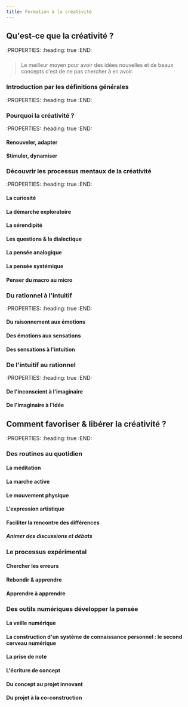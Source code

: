 ```yaml
---
title: Formation à la créativité
---
```


## Qu'est-ce que la créativité ?
:PROPERTIES:
:heading: true
:END:
### 
> Le meilleur moyen pour avoir des idées nouvelles et de beaux concepts c'est de ne pas chercher à en avoir.
### Introduction par les définitions générales
:PROPERTIES:
:heading: true
:END:
### Pourquoi la créativité ?
:PROPERTIES:
:heading: true
:END:
#### Renouveler, adapter
#### Stimuler, dynamiser
### Découvrir les processus mentaux de la créativité
:PROPERTIES:
:heading: true
:END:
#### La curiosité
#### La démarche exploratoire
#### La sérendipité
#### Les questions & la dialectique
#### La pensée analogique
#### La pensée systémique
#### Penser du macro au micro
### Du rationnel à l'intuitif
:PROPERTIES:
:heading: true
:END:
#### Du raisonnement aux émotions
#### Des émotions aux sensations
#### Des sensations à l'intuition
### De l'intuitif au rationnel
:PROPERTIES:
:heading: true
:END:
#### De l'inconscient à l'imaginaire
#### De l'imaginaire à l'idée
## Comment favoriser & libérer la créativité ?
:PROPERTIES:
:heading: true
:END:
### Des routines au quotidien
#### La méditation
#### La marche active
#### Le mouvement physique
#### L'expression artistique
#### Faciliter la rencontre des différences
##### Animer des discussions et débats
### Le processus expérimental
#### Chercher les erreurs
#### Rebondir & apprendre
#### Apprendre à apprendre
### Des outils numériques développer la pensée
#### La veille numérique
#### La construction d'un système de connaissance personnel : le second cerveau numérique
#### La prise de note
#### L'écriture de concept
#### Du concept au projet innovant
#### Du projet à la co-construction
